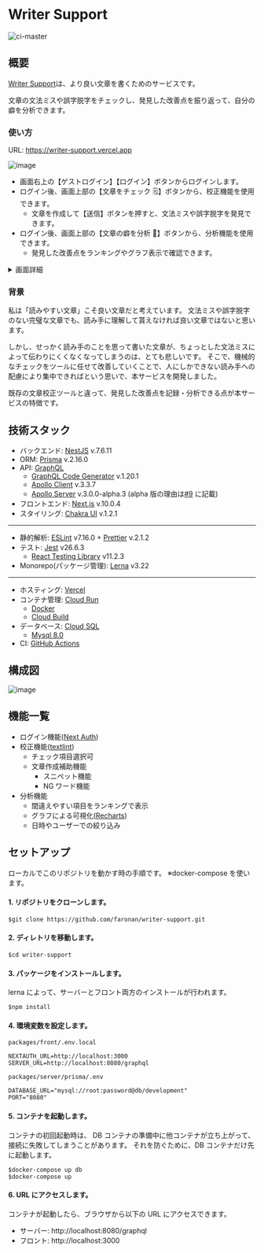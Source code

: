# Writer Support

![ci-master](https://github.com/faronan/writer-support/workflows/CI/badge.svg)

## 概要

[Writer Support](https://writer-support.vercel.app/)は、より良い文章を書くためのサービスです。

文章の文法ミスや誤字脱字をチェックし、発見した改善点を振り返って、自分の癖を分析できます。

### 使い方

URL: https://writer-support.vercel.app

![image](https://user-images.githubusercontent.com/40588536/107873560-cf11ea00-6ef6-11eb-983d-402392e10055.png)

- 画面右上の【ゲストログイン】【ログイン】ボタンからログインします。
- ログイン後、画面上部の【文章をチェック 🗒】ボタンから、校正機能を使用できます。
  - 文章を作成して【送信】ボタンを押すと、文法ミスや誤字脱字を発見できます。
- ログイン後、画面上部の【文章の癖を分析 👀】ボタンから、分析機能を使用できます。
  - 発見した改善点をランキングやグラフ表示で確認できます。

<details>
  <summary>画面詳細</summary>
  <h3>校正機能<h3>

![校正機能](https://user-images.githubusercontent.com/40588536/107871709-522b4400-6ee7-11eb-8dcb-acc26079387d.png '校正機能')

<h3>分析機能<h3>　　

![分析機能](https://user-images.githubusercontent.com/40588536/107871640-d7fabf80-6ee6-11eb-906a-769290ec4ec7.png '分析機能')

</details>

### 背景

私は「読みやすい文章」こそ良い文章だと考えています。
文法ミスや誤字脱字のない完璧な文章でも、読み手に理解して貰えなければ良い文章ではないと思います。

しかし、せっかく読み手のことを思って書いた文章が、ちょっとした文法ミスによって伝わりにくくなくなってしまうのは、とても悲しいです。
そこで、機械的なチェックをツールに任せて改善していくことで、人にしかできない読み手への配慮により集中できればという思いで、本サービスを開発しました。

既存の文章校正ツールと違って、発見した改善点を記録・分析できる点が本サービスの特徴です。

## 技術スタック

- バックエンド: [NestJS](https://nestjs.com/) v.7.6.11
- ORM: [Prisma](https://www.prisma.io/) v.2.16.0
- API: [GraphQL](https://graphql.org/)
  - [GraphQL Code Generator](https://graphql-code-generator.com/) v.1.20.1
  - [Apollo Client](https://www.apollographql.com/docs/react/) v.3.3.7
  - [Apollo Server](https://www.apollographql.com/docs/apollo-server/) v.3.0.0-alpha.3 (alpha 版の理由は[#9](https://github.com/faronan/writer-support/pull/9) に記載)
- フロントエンド: [Next.js](https://nextjs.org/) v.10.0.4
- スタイリング: [Chakra UI](https://chakra-ui.com/) v.1.2.1

---

- 静的解析: [ESLint](https://eslint.org/) v7.16.0 + [Prettier](https://prettier.io/) v.2.1.2
- テスト: [Jest](https://jestjs.io/ja/) v26.6.3
  - [React Testing Library](https://testing-library.com/) v11.2.3
- Monorepo(パッケージ管理): [Lerna](https://lerna.js.org/) v3.22

---

- ホスティング: [Vercel](https://vercel.com/)
- コンテナ管理: [Cloud Run](https://cloud.google.com/run)
  - [Docker](https://www.docker.com/)
  - [Cloud Build](https://cloud.google.com/build)
- データベース: [Cloud SQL](https://cloud.google.com/sql)
  - [Mysql 8.0](https://cloud.google.com/sql/docs/mysql)
- CI: [GitHub Actions](https://github.co.jp/features/actions)

## 構成図

![image](https://user-images.githubusercontent.com/40588536/107873126-565d5e80-6ef3-11eb-856c-291d41e2d5d4.png)

## 機能一覧

- ログイン機能([Next Auth](https://next-auth.js.org/))
- 校正機能([textlint](https://textlint.github.io/))
  - チェック項目選択可
  - 文章作成補助機能
    - スニペット機能
    - NG ワード機能
- 分析機能
  - 間違えやすい項目をランキングで表示
  - グラフによる可視化([Recharts](https://recharts.org/))
  - 日時やユーザーでの絞り込み

## セットアップ

ローカルでこのリポジトリを動かす時の手順です。
※docker-compose を使います。

#### 1. リポジトリをクローンします。

```
$git clone https://github.com/faronan/writer-support.git
```

#### 2. ディレトリを移動します。

```
$cd writer-support
```

#### 3. パッケージをインストールします。

lerna によって、サーバーとフロント両方のインストールが行われます。

```
$npm install
```

#### 4. 環境変数を設定します。

`packages/front/.env.local`

```
NEXTAUTH_URL=http://localhost:3000
SERVER_URL=http://localhost:8080/graphql
```

`packages/server/prisma/.env`

```
DATABASE_URL="mysql://root:password@db/development"
PORT="8080"
```

#### 5. コンテナを起動します。

コンテナの初回起動時は、 DB コンテナの準備中に他コンテナが立ち上がって、接続に失敗してしまうことがあります。
それを防ぐために、DB コンテナだけ先に起動します。

```
$docker-compose up db
$docker-compose up
```

#### 6. URL にアクセスします。

コンテナが起動したら、ブラウザから以下の URL にアクセスできます。

- サーバー: http://localhost:8080/graphql
- フロント: http://localhost:3000
